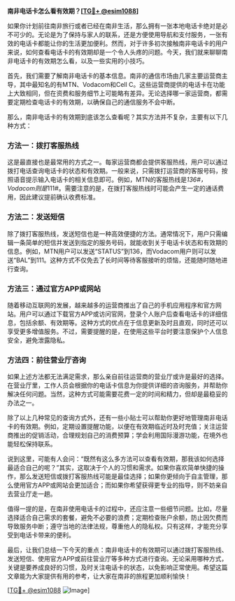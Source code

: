 **南非电话卡怎么看有效期？[[TG💪+ @esim1088](https://t.me/s/esim1088)]**

如果你计划前往南非旅行或者已经在南非生活，那么拥有一张本地电话卡绝对是必不可少的。无论是为了保持与家人的联系，还是方便使用导航和支付服务，一张有效的电话卡都能让你的生活更加便利。然而，对于许多初次接触南非电话卡的用户来说，如何查看电话卡的有效期却是一个令人头疼的问题。今天，我们就来聊聊南非电话卡的有效期怎么看，以及一些实用的小技巧。

首先，我们需要了解南非电话卡的基本信息。南非的通信市场由几家主要运营商主导，其中最知名的有MTN、Vodacom和Cell C。这些运营商提供的电话卡在功能上大致相同，但在资费和服务细节上可能略有差异。无论选择哪一家运营商，都需要定期检查电话卡的有效期，以确保自己的通信服务不会中断。

那么，南非电话卡的有效期到底该怎么查看呢？其实方法并不复杂，主要有以下几种方式：

### 方法一：拨打客服热线

这是最直接也是最常用的方式之一。每家运营商都会提供客服热线，用户可以通过拨打电话查询电话卡的状态和有效期。一般来说，只需拨打运营商的客服号码，按照语音提示输入电话卡的相关信息即可。例如，MTN的客服热线是*136#，Vodacom则是*111#。需要注意的是，在拨打客服热线时可能会产生一定的通话费用，因此建议提前确认收费标准。

### 方法二：发送短信

除了拨打客服热线，发送短信也是一种高效便捷的方法。通常情况下，用户只需编辑一条简单的短信并发送到指定的服务号码，就能收到关于电话卡状态和有效期的信息。例如，MTN用户可以发送“STATUS”到136，而Vodacom用户则可以发送“BAL”到111。这种方式不仅免去了长时间等待客服接听的烦恼，还能随时随地进行查询。

### 方法三：通过官方APP或网站

随着移动互联网的发展，越来越多的运营商推出了自己的手机应用程序和官方网站。用户可以通过下载官方APP或访问官网，登录个人账户后查看电话卡的详细信息，包括余额、有效期等。这种方式的优点在于信息更新及时且直观，同时还可以享受更多增值服务。不过，需要提醒的是，在使用这些平台时要注意保护个人信息安全，避免泄露隐私。

### 方法四：前往营业厅咨询

如果上述方法都无法满足需求，那么亲自前往运营商的营业厅或许是最好的选择。在营业厅里，工作人员会根据你的电话卡信息为你提供详细的咨询服务，并帮助你解决任何问题。当然，这种方式可能需要花费一定的时间和精力，但却是最稳妥的办法之一。

除了以上几种常见的查询方式外，还有一些小贴士可以帮助你更好地管理南非电话卡的有效期。例如，定期设置提醒功能，以便在有效期临近时及时充值；关注运营商推出的促销活动，合理规划自己的消费预算；学会利用国际漫游功能，在境外也能轻松保持联系。

说到这里，可能有人会问：“既然有这么多方法可以查看有效期，那我该如何选择最适合自己的呢？”其实，这取决于个人的习惯和需求。如果你喜欢简单快捷的操作，那么发送短信或拨打客服热线可能是最佳选择；如果你更倾向于自主管理，那么使用官方APP或网站会更加适合；而如果你希望获得更专业的指导，则不妨亲自去营业厅走一趟。

值得一提的是，在南非使用电话卡的过程中，还应注意一些细节问题。比如，尽量选择适合自己需求的套餐，避免不必要的浪费；定期检查账户余额，防止因欠费而导致服务中断；遵守当地的法律法规，尊重他人的隐私权。只有这样，才能充分享受到电话卡带来的便利。

最后，让我们总结一下今天的重点：南非电话卡的有效期可以通过拨打客服热线、发送短信、使用官方APP或前往营业厅等多种方式进行查询。无论采用哪种方式，关键是要养成良好的习惯，及时关注电话卡的状态，以免影响正常使用。希望这篇文章能为大家提供有用的参考，让大家在南非的旅程更加顺利愉快！

[[TG💪+ @esim1088](https://t.me/s/esim1088) ![Image](https://i.postimg.cc/4NQfJmqS/Snipaste-2025-05-13-00-14-12.png)]